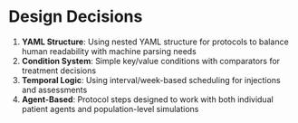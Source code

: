 # Design Decisions

1. **YAML Structure**: Using nested YAML structure for protocols to balance human readability with machine parsing needs
2. **Condition System**: Simple key/value conditions with comparators for treatment decisions
3. **Temporal Logic**: Using interval/week-based scheduling for injections and assessments
4. **Agent-Based**: Protocol steps designed to work with both individual patient agents and population-level simulations
